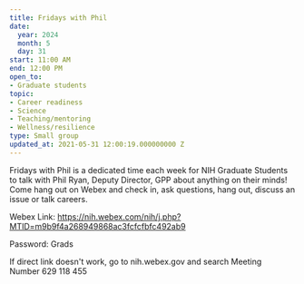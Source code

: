 ```yaml
---
title: Fridays with Phil
date:
  year: 2024
  month: 5
  day: 31
start: 11:00 AM
end: 12:00 PM
open_to:
- Graduate students
topic:
- Career readiness
- Science
- Teaching/mentoring
- Wellness/resilience
type: Small group
updated_at: 2021-05-31 12:00:19.000000000 Z
---
```

Fridays with Phil is a dedicated time each week for NIH Graduate
Students to talk with Phil Ryan, Deputy Director, GPP about anything on
their minds!  Come hang out on Webex and check in, ask questions, hang
out, discuss an issue or talk careers.  

Webex
Link: https://nih.webex.com/nih/j.php?MTID=m9b9f4a268949868ac3fcfcfbfc492ab9

Password: Grads

If direct link doesn\'t work, go to nih.webex.gov and search Meeting
Number 629 118 455

 
